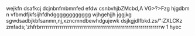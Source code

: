 wejkfn
dsafkcj
dcjnbnfmbmnfed
efdw  csnbvhjbZMcbd,A VG>?>Fzg
hjgdbm
n vfbmdfjkfsijhfdhdgggggggggggg
wjhgehjjh
jggjkg
sgwdsadbjkbfsanmn,nj,xzncmndbewhdgujewk
dsjkgjdlfbkd.zs/":ZXLCKz
zmfads;'zhfrbrrrrrrrrrrrrrrrrrrrrrrrrrrrrrrrrrrrrrrrrrrrrrrrrrrrrrrrrrrrrw
1
hyec
